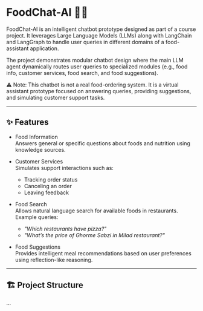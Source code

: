 # FoodChat-AI 🍴🤖

FoodChat-AI is an intelligent chatbot prototype designed as part of a course project. It leverages Large Language Models (LLMs) along with LangChain and LangGraph to handle user queries in different domains of a food-assistant application.  

The project demonstrates modular chatbot design where the main LLM agent dynamically routes user queries to specialized modules (e.g., food info, customer services, food search, and food suggestions).  

⚠️ Note: This chatbot is not a real food-ordering system. It is a virtual assistant prototype focused on answering queries, providing suggestions, and simulating customer support tasks.  

---

## ✨ Features

- Food Information  
  Answers general or specific questions about foods and nutrition using knowledge sources.  

- Customer Services  
  Simulates support interactions such as:  
  - Tracking order status  
  - Canceling an order  
  - Leaving feedback  

- Food Search  
  Allows natural language search for available foods in restaurants.  
  Example queries:  
  - *"Which restaurants have pizza?"*  
  - *"What’s the price of Ghorme Sabzi in Milad restaurant?"*  

- Food Suggestions  
  Provides intelligent meal recommendations based on user preferences using reflection-like reasoning.  

---

## 🏗️ Project Structure
...
